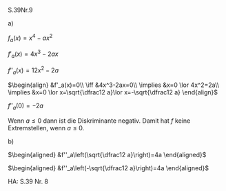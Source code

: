 S.39Nr.9

a)

$f_a(x)=x^4-ax^2$

$f'_a(x)=4x^3-2ax$

$f''_a(x)=12x^2-2a$

$\begin{align}
&f'_a(x)=0\\
\iff &4x^3-2ax=0\\
\implies &x=0 \lor 4x^2=2a\\
\implies &x=0 \lor x=\sqrt{\dfrac12 a}\lor x=-\sqrt{\dfrac12 a}
\end{align}$

$f''_a(0)=-2a$

Wenn $a\leq0$ dann ist die Diskriminante negativ.
Damit hat $f$ keine Extremstellen, wenn $a\leq0$.

b)

$\begin{aligned}
&f''_a\left(\sqrt{\dfrac12 a}\right)=4a
\end{aligned}$

$\begin{aligned}
&f''_a\left(-\sqrt{\dfrac12 a}\right)=4a
\end{aligned}$

HA: S.39 Nr. 8